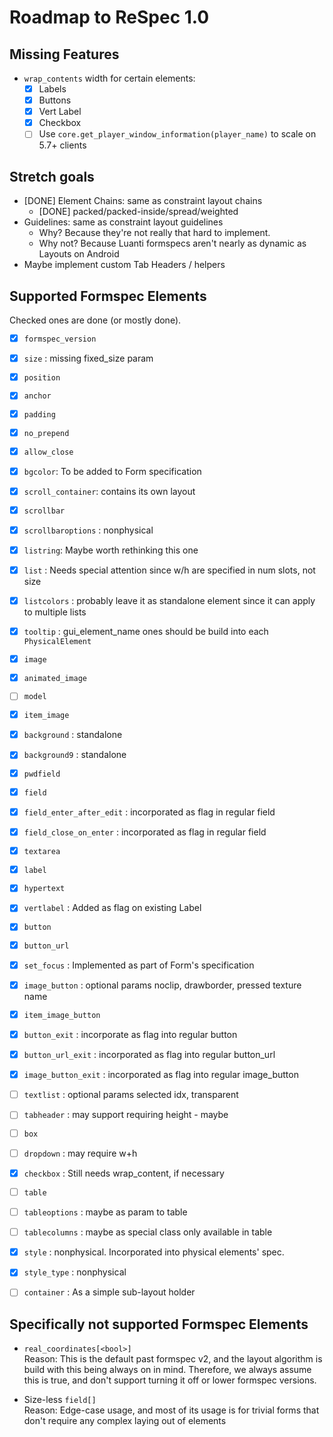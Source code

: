 # Roadmap to ReSpec 1.0

## Missing Features
- `wrap_contents` width for certain elements:
  - [x] Labels
  - [x] Buttons
  - [x] Vert Label
  - [x] Checkbox
  - [ ] Use `core.get_player_window_information(player_name)` to scale on 5.7+ clients

## Stretch goals
- [DONE] Element Chains: same as constraint layout chains
  - [DONE] packed/packed-inside/spread/weighted
- Guidelines: same as constraint layout guidelines
  - Why? Because they're not really that hard to implement.
  - Why not? Because Luanti formspecs aren't nearly as dynamic as Layouts on Android
- Maybe implement custom Tab Headers / helpers

## Supported Formspec Elements

Checked ones are done (or mostly done).

- [x] `formspec_version`
- [x] `size` : missing fixed_size param
- [x] `position`
- [x] `anchor`
- [x] `padding`
- [x] `no_prepend`
- [x] `allow_close`
- [x] `bgcolor`: To be added to Form specification

- [x] `scroll_container`: contains its own layout
- [x] `scrollbar`
- [x] `scrollbaroptions` : nonphysical
- [x] `listring`: Maybe worth rethinking this one
- [x] `list` : Needs special attention since w/h are specified in num slots, not size
- [x] `listcolors` : probably leave it as standalone element since it can apply to multiple lists
- [x] `tooltip` : gui_element_name ones should be build into each `PhysicalElement`
- [x] `image`
- [x] `animated_image`
- [ ] `model`
- [x] `item_image`
- [x] `background` : standalone
- [x] `background9` : standalone
- [x] `pwdfield`
- [x] `field`
- [x] `field_enter_after_edit` : incorporated as flag in regular field
- [x] `field_close_on_enter` : incorporated as flag in regular field
- [x] `textarea`
- [x] `label`
- [x] `hypertext`
- [x] `vertlabel` : Added as flag on existing Label
- [x] `button`
- [x] `button_url`
- [x] `set_focus` : Implemented as part of Form's specification
- [x] `image_button` : optional params noclip, drawborder, pressed texture name
- [x] `item_image_button`
- [x] `button_exit` : incorporate as flag into regular button
- [x] `button_url_exit` : incorporated as flag into regular button_url
- [x] `image_button_exit` : incorporated as flag into regular image_button
- [ ] `textlist` : optional params selected idx, transparent
- [ ] `tabheader` : may support requiring height - maybe
- [ ] `box`
- [ ] `dropdown` : may require w+h
- [x] `checkbox` : Still needs wrap_content, if necessary
- [ ] `table`
- [ ] `tableoptions` : maybe as param to table
- [ ] `tablecolumns` : maybe as special class only available in table
- [x] `style` : nonphysical. Incorporated into physical elements' spec.
- [x] `style_type` : nonphysical
- [ ] `container` : As a simple sub-layout holder


## Specifically not supported Formspec Elements
- `real_coordinates[<bool>]`<br>
  Reason: This is the default past formspec v2, and the layout algorithm is build
  with this being always on in mind. Therefore, we always assume this is true, and
  don't support turning it off or lower formspec versions.

- Size-less `field[]`<br>
  Reason: Edge-case usage, and most of its usage is for trivial forms that
  don't require any complex laying out of elements
